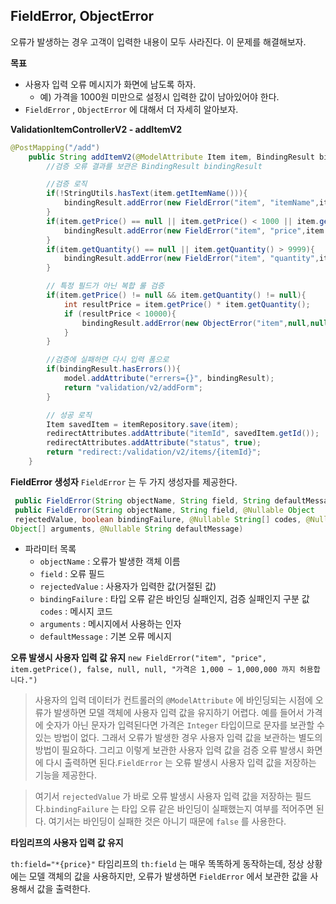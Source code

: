 ## FieldError, ObjectError
오류가 발생하는 경우 고객이 입력한 내용이 모두 사라진다. 이 문제를 해결해보자.

**목표**
- 사용자 입력 오류 메시지가 화면에 남도록 하자.
	- 예) 가격을 1000원 미만으로 설정시 입력한 값이 남아있어야 한다.
- `FieldError` , `ObjectError` 에 대해서 더 자세히 알아보자.

**ValidationItemControllerV2 - addItemV2**
```java
@PostMapping("/add")
    public String addItemV2(@ModelAttribute Item item, BindingResult bindingResult, RedirectAttributes redirectAttributes, Model model) {
        //검증 오류 결과를 보관은 BindingResult bindingResult

        //검증 로직
        if(!StringUtils.hasText(item.getItemName())){
            bindingResult.addError(new FieldError("item", "itemName",item.getItemName(), false,null,null, "상품 이름은 필수입니다."));
        }
        if(item.getPrice() == null || item.getPrice() < 1000 || item.getPrice() > 1000000){
            bindingResult.addError(new FieldError("item", "price",item.getPrice(), false,null,null, "가격은 1,000 ~ 1,000,000 까지 허용"));
        }
        if(item.getQuantity() == null || item.getQuantity() > 9999){
            bindingResult.addError(new FieldError("item", "quantity",item.getQuantity(), false,null,null, "수량은 최대 9999개 까지 허용"));
        }

        // 특정 필드가 아닌 복합 룰 검증
        if(item.getPrice() != null && item.getQuantity() != null){
            int resultPrice = item.getPrice() * item.getQuantity();
            if (resultPrice < 10000){
                bindingResult.addError(new ObjectError("item",null,null, "가격 *수량의 합은 10,000원 이상. 현재 값 resultPrice = "+ resultPrice));
            }
        }

        //검증에 실패하면 다시 입력 폼으로
        if(bindingResult.hasErrors()){
            model.addAttribute("errers={}", bindingResult);
            return "validation/v2/addForm";
        }

        // 성공 로직
        Item savedItem = itemRepository.save(item);
        redirectAttributes.addAttribute("itemId", savedItem.getId());
        redirectAttributes.addAttribute("status", true);
        return "redirect:/validation/v2/items/{itemId}";
    }
```

**FieldError 생성자**
`FieldError` 는 두 가지 생성자를 제공한다.
```java
 public FieldError(String objectName, String field, String defaultMessage);
 public FieldError(String objectName, String field, @Nullable Object
 rejectedValue, boolean bindingFailure, @Nullable String[] codes, @Nullable
Object[] arguments, @Nullable String defaultMessage)
```
- 파라미터 목록
	- `objectName` : 오류가 발생한 객체 이름
	- `field` : 오류 필드
	- `rejectedValue` : 사용자가 입력한 값(거절된 값)
	- `bindingFailure` : 타입 오류 같은 바인딩 실패인지, 검증 실패인지 구분 값 `codes` : 메시지 코드
	- `arguments` : 메시지에서 사용하는 인자
	- `defaultMessage` : 기본 오류 메시지

**오류 발생시 사용자 입력 값 유지**
`new FieldError("item", "price", item.getPrice(), false, null, null, "가격은 1,000 ~ 1,000,000 까지 허용합니다.")`
>사용자의 입력 데이터가 컨트롤러의 `@ModelAttribute` 에 바인딩되는 시점에 오류가 발생하면 모델 객체에 사용자 입력 값을 유지하기 어렵다. 예를 들어서 가격에 숫자가 아닌 문자가 입력된다면 가격은 `Integer` 타입이므로 문자를 보관할 수 있는 방법이 없다. 그래서 오류가 발생한 경우 사용자 입력 값을 보관하는 별도의 방법이 필요하다. 그리고 이렇게 보관한 사용자 입력 값을 검증 오류 발생시 화면에 다시 출력하면 된다.`FieldError` 는 오류 발생시 사용자 입력 값을 저장하는 기능을 제공한다.

>여기서 `rejectedValue` 가 바로 오류 발생시 사용자 입력 값을 저장하는 필드다.`bindingFailure` 는 타입 오류 같은 바인딩이 실패했는지 여부를 적어주면 된다. 여기서는 바인딩이 실패한 것은 아니기 때문에 `false` 를 사용한다.

**타임리프의 사용자 입력 값 유지** 

`th:field="*{price}"`
타임리프의 `th:field` 는 매우 똑똑하게 동작하는데, 정상 상황에는 모델 객체의 값을 사용하지만, 오류가 발생하면 `FieldError` 에서 보관한 값을 사용해서 값을 출력한다.

